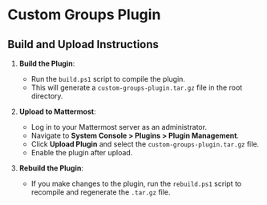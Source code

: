 # Custom Groups Plugin

## Build and Upload Instructions

1. **Build the Plugin**:
   - Run the `build.ps1` script to compile the plugin.
   - This will generate a `custom-groups-plugin.tar.gz` file in the root directory.

2. **Upload to Mattermost**:
   - Log in to your Mattermost server as an administrator.
   - Navigate to **System Console > Plugins > Plugin Management**.
   - Click **Upload Plugin** and select the `custom-groups-plugin.tar.gz` file.
   - Enable the plugin after upload.

3. **Rebuild the Plugin**:
   - If you make changes to the plugin, run the `rebuild.ps1` script to recompile and regenerate the `.tar.gz` file.
